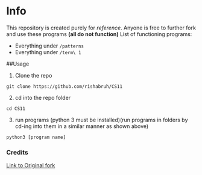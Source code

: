 # Info
This repository is created purely for _reference_. Anyone is free to further fork and use these programs **(all do not function)**
List of functioning programs: 
- Everything under `/patterns`
- Everything under `/term\ 1`

##Usage 
1. Clone the repo
 ```
 git clone https://github.com/rishabruh/CS11
 ```
2. cd into the repo folder
 ```
 cd CS11
 ```
3. run programs (python 3 must be installed)(run programs in folders by cd-ing into them in a similar manner as shown above)
 ```
 python3 [program name]
 ```

### Credits
[Link to Original fork](https://github.com/IamKrisshK/CS11)